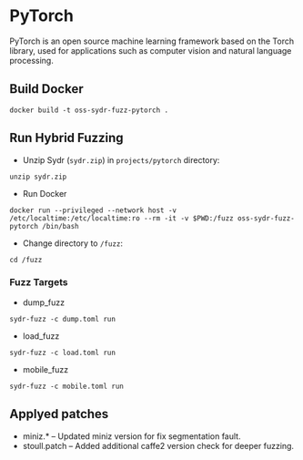 # PyTorch

PyTorch is an open source machine learning framework based on the Torch library, used for applications such as computer vision and natural language processing.

## Build Docker

`docker build -t oss-sydr-fuzz-pytorch .`

## Run Hybrid Fuzzing

* Unzip Sydr (`sydr.zip`) in `projects/pytorch` directory:

`unzip sydr.zip`

* Run Docker

`docker run --privileged --network host -v /etc/localtime:/etc/localtime:ro --rm -it -v $PWD:/fuzz oss-sydr-fuzz-pytorch /bin/bash`

* Change directory to `/fuzz`:

`cd /fuzz`

### Fuzz Targets

* dump_fuzz

`sydr-fuzz -c dump.toml run`

* load_fuzz

`sydr-fuzz -c load.toml run`

* mobile_fuzz

`sydr-fuzz -c mobile.toml run`

## Applyed patches

* miniz.* – Updated miniz version for fix segmentation fault.
* stoull.patch – Added additional caffe2 version check for deeper fuzzing.
